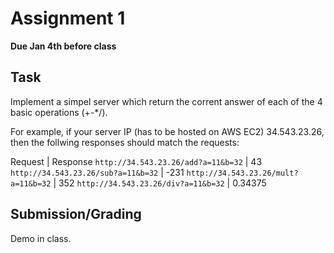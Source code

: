# Assignment 1
**Due Jan 4th before class**

## Task 
Implement a simpel server which return the corrent answer of each of the
4 basic operations (+-*/).

For example, if your server IP (has to be hosted on AWS EC2) 34.543.23.26,
then the follwing responses should match the requests:

Request | Response
`http://34.543.23.26/add?a=11&b=32` | 43
`http://34.543.23.26/sub?a=11&b=32` | -231
`http://34.543.23.26/mult?a=11&b=32` | 352
`http://34.543.23.26/div?a=11&b=32` | 0.34375

## Submission/Grading
Demo in class.
